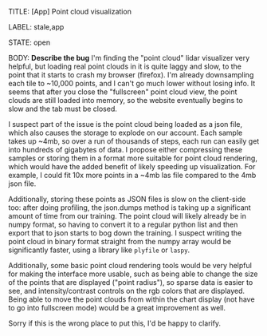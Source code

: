 TITLE:
[App] Point cloud visualization

LABEL:
stale,app

STATE:
open

BODY:
**Describe the bug**
I'm finding the "point cloud" lidar visualizer very helpful, but loading real point clouds in it is quite laggy and slow, to the point that it starts to crash my browser (firefox). I'm already downsampling each tile to ~10,000 points, and I can't go much lower without losing info. It seems that after you close the "fullscreen" point cloud view, the point clouds are still loaded into memory, so the website eventually begins to slow and the tab must be closed.

I suspect part of the issue is the point cloud being loaded as a json file, which also causes the storage to explode on our account. Each sample takes up ~4mb, so over a run of thousands of steps, each run can easily get into hundreds of gigabytes of data. I propose either compressing these samples or storing them in a format more suitable for point cloud rendering, which would have the added benefit of likely speeding up visualization. For example, I could fit 10x more points in a ~4mb las file compared to the 4mb json file. 

Additionally, storing these points as JSON files is slow on the client-side too: after doing profiling, the json.dumps method is taking up a significant amount of time from our training. The point cloud will likely already be in numpy format, so having to convert it to a regular python list and then export that to json starts to bog down the training. I suspect writing the point cloud in binary format straight from the numpy array would be significantly faster, using a library like `plyfile` or `laspy`. 

Additionally, some basic point cloud rendering tools would be very helpful for making the interface more usable, such as being able to change the size of the points that are displayed ("point radius"), so sparse data is easier to see, and intensity/contrast controls on the rgb colors that are displayed. Being able to move the point clouds from within the chart display (not have to go into fullscreen mode) would be a great improvement as well.

Sorry if this is the wrong place to put this, I'd be happy to clarify.

